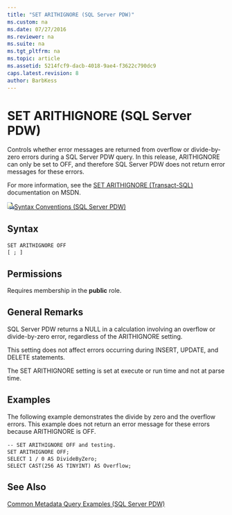 ```yaml
---
title: "SET ARITHIGNORE (SQL Server PDW)"
ms.custom: na
ms.date: 07/27/2016
ms.reviewer: na
ms.suite: na
ms.tgt_pltfrm: na
ms.topic: article
ms.assetid: 5214fcf9-dacb-4018-9ae4-f3622c790dc9
caps.latest.revision: 8
author: BarbKess
---
```

# SET ARITHIGNORE (SQL Server PDW)
Controls whether error messages are returned from overflow or divide-by-zero errors during a SQL Server PDW query. In this release, ARITHIGNORE can only be set to OFF, and therefore SQL Server PDW does not return error messages for these errors.  
  
For more information, see the [SET ARITHIGNORE (Transact-SQL)](http://msdn.microsoft.com/en-us/library/ms184341(v=sql11)) documentation on MSDN.  
  
![Topic link icon](../sqlpdw/media/Topic_Link.gif "Topic_Link")[Syntax Conventions &#40;SQL Server PDW&#41;](../sqlpdw/syntax-conventions-sql-server-pdw.md)  
  
## Syntax  
  
```  
SET ARITHIGNORE OFF   
[ ; ]  
```  
  
## Permissions  
Requires membership in the **public** role.  
  
## General Remarks  
SQL Server PDW returns a NULL in a calculation involving an overflow or divide-by-zero error, regardless of the ARITHIGNORE setting.  
  
This setting does not affect errors occurring during INSERT, UPDATE, and DELETE statements.  
  
The SET ARITHIGNORE setting is set at execute or run time and not at parse time.  
  
## Examples  
The following example demonstrates the divide by zero and the overflow errors. This example does not return an error message for these errors because ARITHIGNORE is OFF.  
  
```  
-- SET ARITHIGNORE OFF and testing.  
SET ARITHIGNORE OFF;  
SELECT 1 / 0 AS DivideByZero;  
SELECT CAST(256 AS TINYINT) AS Overflow;  
```  
  
## See Also  
[Common Metadata Query Examples &#40;SQL Server PDW&#41;](../sqlpdw/common-metadata-query-examples-sql-server-pdw.md)  
  
